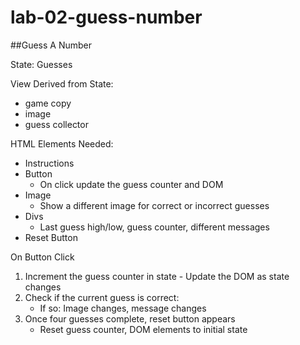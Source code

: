 # lab-02-guess-number
##Guess A Number

State: Guesses

View Derived from State:
- game copy
- image
- guess collector

HTML Elements Needed:
- Instructions
- Button
    - On click update the guess counter and DOM
- Image
    - Show a different image for correct or incorrect guesses
- Divs
    - Last guess high/low, guess counter, different messages
- Reset Button

On Button Click
1. Increment the guess counter in state - Update the DOM as state changes
2. Check if the current guess is correct:
    - If so: Image changes, message changes
3. Once four guesses complete, reset button appears
    - Reset guess counter, DOM elements to initial state